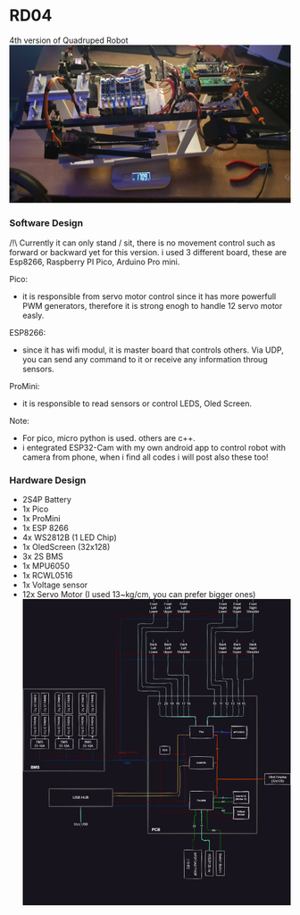 # RD04
4th version of Quadruped Robot
[![Videoyu izleyin](https://github.com/TkRsln/RD04/blob/main/images/20231010_022251.jpg?raw=true)]([https://drive.google.com/uc?export=preview&id=1Ul3iIr05DEfP9j2DYClbEVV6FFiqz9FY](https://drive.google.com/file/d/1RnupB3pll7MTt-dQoDKnbMLql6xzSinr/view?usp=sharing))


### Software Design
/!\ Currently it can only stand / sit, there is no movement control such as forward or backward yet for this version.
i used 3 different board, these are Esp8266, Raspberry PI Pico, Arduino Pro mini.

Pico:
- it is responsible from servo motor control since it has more powerfull PWM generators, therefore it is strong enogh to handle 12 servo motor easly.

ESP8266:
- since it has wifi modul, it is master board that controls others. Via UDP, you can send any command to it or receive any information throug sensors.

ProMini:
- it is responsible to read sensors or control LEDS, Oled Screen.

Note:
- For pico, micro python is used. others are c++. 
- i entegrated ESP32-Cam with my own android app to control robot with camera from phone, when i find all codes i will post also these too!
 
### Hardware Design
- 2S4P Battery
- 1x Pico
- 1x ProMini
- 1x ESP 8266
- 4x WS2812B (1 LED Chip)
- 1x OledScreen (32x128)
- 3x 2S BMS
- 1x MPU6050
- 1x RCWL0516
- 1x Voltage sensor
- 12x Servo Motor (I used 13~kg/cm, you can prefer bigger ones)
![alt text](https://github.com/TkRsln/RD04/blob/main/images/RoboV2.drawio%20(6).png?raw=true)

